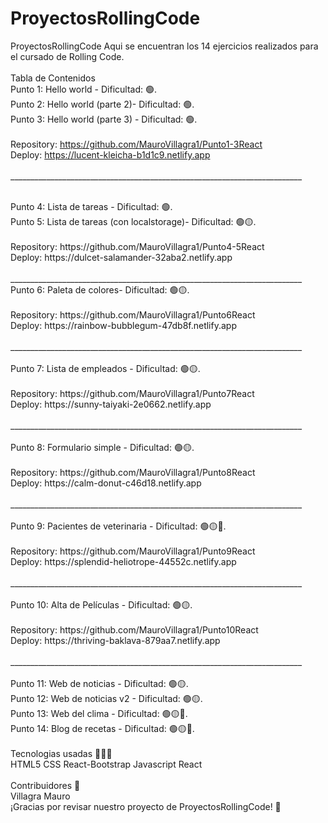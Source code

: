 # ProyectosRollingCode
ProyectosRollingCode Aqui se encuentran los 14 ejercicios realizados para el cursado de Rolling Code.<br>
<br>
Tabla de Contenidos<br>
Punto 1: Hello world - Dificultad:  🟢.<br>
Punto 2: Hello world (parte 2)- Dificultad:  🟢.<br>
Punto 3: Hello world (parte 3) - Dificultad:  🟢.<br>
<br>
Repository: https://github.com/MauroVillagra1/Punto1-3React<br>
Deploy: https://lucent-kleicha-b1d1c9.netlify.app<br>
<br>
_________________________________________________________________________<br>

<br>
Punto 4: Lista de tareas - Dificultad:  🟢.<br>
Punto 5: Lista de tareas (con localstorage)- Dificultad:  🟢🟡.<br>
<br>
Repository: https://github.com/MauroVillagra1/Punto4-5React<br>
Deploy: https://dulcet-salamander-32aba2.netlify.app<br>
<br>
_________________________________________________________________________
<br>
Punto 6: Paleta de colores- Dificultad:  🟢🟡.<br>
<br>
Repository: https://github.com/MauroVillagra1/Punto6React<br>
Deploy: https://rainbow-bubblegum-47db8f.netlify.app<br>
<br>
_________________________________________________________________________<br>
<br>
Punto 7: Lista de empleados - Dificultad:  🟢🟡.<br>
<br>
Repository: https://github.com/MauroVillagra1/Punto7React<br>
Deploy: https://sunny-taiyaki-2e0662.netlify.app<br>
<br>
_________________________________________________________________________<br>
<br>
Punto 8: Formulario simple - Dificultad:  🟢🟡.<br>
<br>
Repository: https://github.com/MauroVillagra1/Punto8React<br>
Deploy: https://calm-donut-c46d18.netlify.app<br>
<br>
_________________________________________________________________________<br>
<br>
Punto 9: Pacientes de veterinaria - Dificultad:  🟢🟡🔴.<br>
<br>
Repository: https://github.com/MauroVillagra1/Punto9React<br>
Deploy: https://splendid-heliotrope-44552c.netlify.app<br>
<br>
_________________________________________________________________________<br>
<br>
Punto 10: Alta de Películas - Dificultad:  🟢🟡.<br>
<br>
Repository: https://github.com/MauroVillagra1/Punto10React<br>
Deploy: https://thriving-baklava-879aa7.netlify.app<br>
<br>
_________________________________________________________________________<br>
<br>
Punto 11: Web de noticias - Dificultad:  🟢🟡.<br>
Punto 12: Web de noticias v2 - Dificultad:  🟢🟡.<br>
Punto 13: Web del clima - Dificultad:  🟢🟡🔴.<br>
Punto 14: Blog de recetas - Dificultad:  🟢🟡🔴.<br>
<br>
Tecnologias usadas 👩🏻‍💻<br>
HTML5 CSS React-Bootstrap Javascript React<br>
<br>
Contribuidores 👥<br>
Villagra Mauro<br>
¡Gracias por revisar nuestro proyecto de ProyectosRollingCode! 🙌<br>
